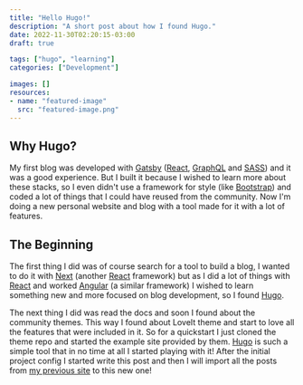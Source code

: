```yaml
---
title: "Hello Hugo!"
description: "A short post about how I found Hugo."
date: 2022-11-30T02:20:15-03:00
draft: true

tags: ["hugo", "learning"]
categories: ["Development"]

images: []
resources:
- name: "featured-image"
  src: "featured-image.png"
---
```


## Why Hugo?

My first blog was developed with [Gatsby](https://www.gatsbyjs.com/) ([React](https://reactjs.org/), [GraphQL](https://graphql.org/) and [SASS](https://sass-lang.com/)) and it was a good experience. But I built it because I wished to learn more about these stacks, so I even didn't use a framework for style (like [Bootstrap](https://getbootstrap.com/)) and coded a lot of things that I could have reused from the community. Now I'm doing a new personal website and blog with a tool made for it with a lot of features.

## The Beginning

The first thing I did was of course search for a tool to build a blog, I wanted to do it with [Next](https://nextjs.org/) (another [React](https://reactjs.org/) framework) but as I did a lot of things with [React](https://reactjs.org/) and worked [Angular](https://angular.io/) (a similar framework) I wished to learn something new and more focused on blog development, so I found [Hugo](https://gohugo.io/).

The next thing I did was read the docs and soon I found about the community themes. This way I found about LoveIt theme and start to love all the features that were included in it. So for a quickstart I just cloned the theme repo and started the example site provided by them. [Hugo](https://gohugo.io/) is such a simple tool that in no time at all I started playing with it! After the initial project config I started write this post and then I will import all the posts from [my previous site](https://cassiofernando.netlify.app/) to this new one!
